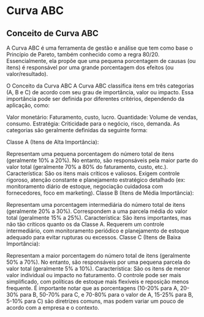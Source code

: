 # Curva ABC

## Conceito de Curva ABC

A Curva ABC é uma ferramenta de gestão e análise que tem como base o Princípio de Pareto, também conhecido como a regra 80/20. Essencialmente, ela propõe que uma pequena porcentagem de causas (ou itens) é responsável por uma grande porcentagem dos efeitos (ou valor/resultado).

O Conceito da Curva ABC
A Curva ABC classifica itens em três categorias (A, B e C) de acordo com seu grau de importância, valor ou impacto. Essa importância pode ser definida por diferentes critérios, dependendo da aplicação, como:

Valor monetário: Faturamento, custo, lucro.
Quantidade: Volume de vendas, consumo.
Estratégia: Criticidade para o negócio, risco, demanda.
As categorias são geralmente definidas da seguinte forma:

Classe A (Itens de Alta Importância):

Representam uma pequena porcentagem do número total de itens (geralmente 10% a 20%).
No entanto, são responsáveis pela maior parte do valor total (geralmente 70% a 80% do faturamento, custo, etc.).
Característica: São os itens mais críticos e valiosos. Exigem controle rigoroso, atenção constante e planejamento estratégico detalhado (ex: monitoramento diário de estoque, negociação cuidadosa com fornecedores, foco em marketing).
Classe B (Itens de Média Importância):

Representam uma porcentagem intermediária do número total de itens (geralmente 20% a 30%).
Correspondem a uma parcela média do valor total (geralmente 15% a 25%).
Característica: São itens importantes, mas não tão críticos quanto os da Classe A. Requerem um controle intermediário, com monitoramento periódico e planejamento de estoque adequado para evitar rupturas ou excessos.
Classe C (Itens de Baixa Importância):

Representam a maior porcentagem do número total de itens (geralmente 50% a 70%).
No entanto, são responsáveis por uma pequena parcela do valor total (geralmente 5% a 10%).
Característica: São os itens de menor valor individual ou impacto no faturamento. O controle pode ser mais simplificado, com políticas de estoque mais flexíveis e reposição menos frequente.
É importante notar que as porcentagens (10-20% para A, 20-30% para B, 50-70% para C, e 70-80% para o valor de A, 15-25% para B, 5-10% para C) são diretrizes comuns, mas podem variar um pouco de acordo com a empresa e o contexto.